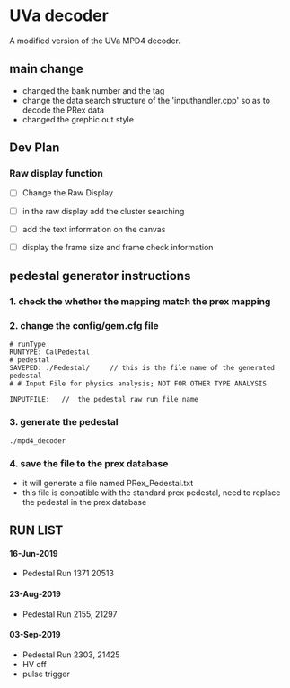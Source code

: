 # UVa decoder
A modified version of the UVa MPD4 decoder. 

## main change

* changed the bank number and the tag 
* change the data search structure of the 'inputhandler.cpp' so as to decode the PRex data 
* changed the grephic out style

## Dev Plan
### Raw display function 

- [ ] Change the Raw Display
- [ ] in the raw display add the cluster searching 
- [ ] add the text information on the canvas 
- [ ] display the frame size and frame check information


## pedestal generator instructions
### 1. check the whether the mapping match the prex mapping
### 2. change the config/gem.cfg file 
    # runType
    RUNTYPE: CalPedestal
    # pedestal
    SAVEPED: ./Pedestal/     // this is the file name of the generated pedestal
    # # Input File for physics analysis; NOT FOR OTHER TYPE ANALYSIS

    INPUTFILE:   //  the pedestal raw run file name


### 3. generate the pedestal
    ./mpd4_decoder

### 4. save the file to the prex database
* it will generate a file named PRex_Pedestal.txt
* this file is conpatible with the standard prex pedestal, need to replace the pedestal in the prex database


## RUN LIST

#### 16-Jun-2019
* Pedestal Run 1371 20513

#### 23-Aug-2019
* Pedestal Run 2155, 21297
   
#### 03-Sep-2019
* Pedestal Run 2303, 21425
* HV off
* pulse trigger

